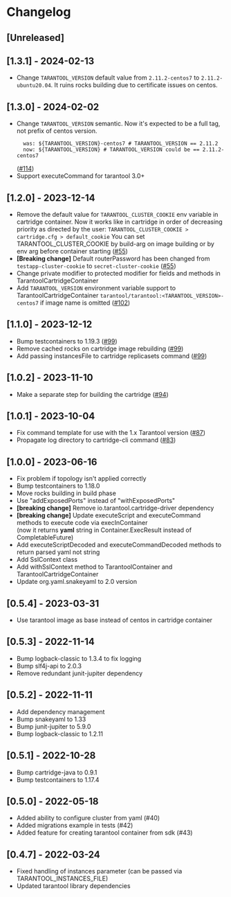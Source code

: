 # Changelog

## [Unreleased]

## [1.3.1] - 2024-02-13

- Change `TARANTOOL_VERSION` default value from `2.11.2-centos7` to `2.11.2-ubuntu20.04`. It ruins rocks building due to certificate issues on centos.

## [1.3.0] - 2024-02-02

- Change `TARANTOOL_VERSION` semantic. Now it's expected to be a full tag, not prefix of centos version.
  ```
    was: ${TARANTOOL_VERSION}-centos7 # TARANTOOL_VERSION == 2.11.2
    now: ${TARANTOOL_VERSION} # TARANTOOL_VERSION could be == 2.11.2-centos7
  ```
  ([#114](https://github.com/tarantool/testcontainers-java-tarantool/pull/114))
- Support executeCommand for tarantool 3.0+
  

## [1.2.0] - 2023-12-14

- Remove the default value for `TARANTOOL_CLUSTER_COOKIE` env variable in cartridge container.
  Now it works like in cartridge in order of decreasing priority as directed by the user:
  `TARANTOOL_CLUSTER_COOKIE > cartridge.cfg > default_cookie`
  You can set TARANTOOL_CLUSTER_COOKIE by build-arg on image building or by env arg before container starting
  ([#55](https://github.com/tarantool/testcontainers-java-tarantool/issues/55))
- **[Breaking change]** Default routerPassword has been changed from `testapp-cluster-cookie` to `secret-cluster-cookie`
  ([#55](https://github.com/tarantool/testcontainers-java-tarantool/issues/55))
- Change private modifier to protected modifier for fields and methods in TarantoolCartridgeContainer
- Add `TARANTOOL_VERSION` environment variable support to TarantoolCartridgeContainer
  `tarantool/tarantool:<TARANTOOL_VERSION>-centos7` if image name is omitted
  ([#102](https://github.com/tarantool/testcontainers-java-tarantool/pull/102))

## [1.1.0] - 2023-12-12

- Bump testcontainers to 1.19.3 ([#99](https://github.com/tarantool/testcontainers-java-tarantool/issues/99))
- Remove cached rocks on cartridge image rebuilding ([#99](https://github.com/tarantool/testcontainers-java-tarantool/issues/99))
- Add passing instancesFile to cartridge replicasets command ([#99](https://github.com/tarantool/testcontainers-java-tarantool/issues/99))

## [1.0.2] - 2023-11-10

- Make a separate step for building the cartridge ([#94](https://github.com/tarantool/testcontainers-java-tarantool/issues/94))

## [1.0.1] - 2023-10-04

- Fix command template for use with the 1.x Tarantool version ([#87](https://github.com/tarantool/testcontainers-java-tarantool/issues/87))
- Propagate log directory to cartridge-cli command ([#83](https://github.com/tarantool/testcontainers-java-tarantool/issues/83))

## [1.0.0] - 2023-06-16
- Fix problem if topology isn't applied correctly
- Bump testcontainers to 1.18.0
- Move rocks building in build phase
- Use "addExposedPorts" instead of "withExposedPorts"
- **[breaking change]** Remove io.tarantool.cartridge-driver dependency
- **[breaking change]** Update executeScript and executeCommand methods to execute code via execInContainer  
  (now it returns **yaml** string in Container.ExecResult instead of CompletableFuture)
- Add executeScriptDecoded and executeCommandDecoded methods to return parsed yaml not string
- Add SslContext class
- Add withSslContext method to TarantoolContainer and TarantoolCartridgeContainer
- Update org.yaml.snakeyaml to 2.0 version

## [0.5.4] - 2023-03-31
- Use tarantool image as base instead of centos in cartridge container

## [0.5.3] - 2022-11-14
- Bump logback-classic to 1.3.4 to fix logging
- Bump slf4j-api to 2.0.3
- Remove redundant junit-jupiter dependency

## [0.5.2] - 2022-11-11
- Add dependency management
- Bump snakeyaml to 1.33
- Bump junit-jupiter to 5.9.0
- Bump logback-classic to 1.2.11

## [0.5.1] - 2022-10-28
- Bump cartridge-java to 0.9.1
- Bump testcontainers to 1.17.4

## [0.5.0] - 2022-05-18
- Added ability to configure cluster from yaml (#40)
- Added migrations example in tests (#42)
- Added feature for creating tarantool container from sdk (#43)

## [0.4.7] - 2022-03-24
 - Fixed handling of instances parameter (can be passed via TARANTOOL_INSTANCES_FILE)
 - Updated tarantool library dependencies
